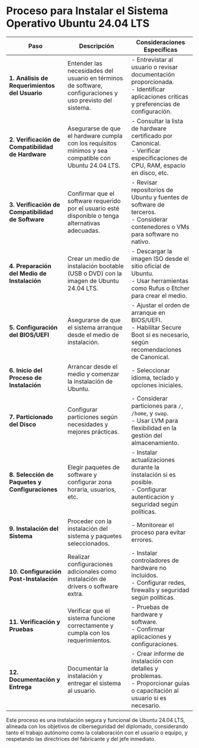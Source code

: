 # Proceso para Instalar el Sistema Operativo Ubuntu 24.04 LTS

| **Paso**                              | **Descripción**                                                                 | **Consideraciones Específicas**                                                                                       |
|---------------------------------------|---------------------------------------------------------------------------------|-----------------------------------------------------------------------------------------------------------------------|
| **1. Análisis de Requerimientos del Usuario** | Entender las necesidades del usuario en términos de software, configuraciones y uso previsto del sistema. | - Entrevistar al usuario o revisar documentación proporcionada.<br>- Identificar aplicaciones críticas y preferencias de configuración. |
| **2. Verificación de Compatibilidad de Hardware** | Asegurarse de que el hardware cumpla con los requisitos mínimos y sea compatible con Ubuntu 24.04 LTS. | - Consultar la lista de hardware certificado por Canonical.<br>- Verificar especificaciones de CPU, RAM, espacio en disco, etc. |
| **3. Verificación de Compatibilidad de Software** | Confirmar que el software requerido por el usuario esté disponible o tenga alternativas adecuadas. | - Revisar repositorios de Ubuntu y fuentes de software de terceros.<br>- Considerar contenedores o VMs para software no nativo. |
| **4. Preparación del Medio de Instalación** | Crear un medio de instalación bootable (USB o DVD) con la imagen de Ubuntu 24.04 LTS. | - Descargar la imagen ISO desde el sitio oficial de Ubuntu.<br>- Usar herramientas como Rufus o Etcher para crear el medio. |
| **5. Configuración del BIOS/UEFI**    | Asegurarse de que el sistema arranque desde el medio de instalación.            | - Ajustar el orden de arranque en BIOS/UEFI.<br>- Habilitar Secure Boot si es necesario, según recomendaciones de Canonical. |
| **6. Inicio del Proceso de Instalación** | Arrancar desde el medio y comenzar la instalación de Ubuntu.                  | - Seleccionar idioma, teclado y opciones iniciales.                                                                   |
| **7. Particionado del Disco**         | Configurar particiones según necesidades y mejores prácticas.                  | - Considerar particiones para `/`, `/home`, y `swap`.<br>- Usar LVM para flexibilidad en la gestión del almacenamiento. |
| **8. Selección de Paquetes y Configuraciones** | Elegir paquetes de software y configurar zona horaria, usuarios, etc.         | - Instalar actualizaciones durante la instalación si es posible.<br>- Configurar autenticación y seguridad según políticas. |
| **9. Instalación del Sistema**        | Proceder con la instalación del sistema y paquetes seleccionados.              | - Monitorear el proceso para evitar errores.                                                                          |
| **10. Configuración Post-Instalación** | Realizar configuraciones adicionales como instalación de drivers o software extra. | - Instalar controladores de hardware no incluidos.<br>- Configurar redes, firewalls y seguridad según políticas.      |
| **11. Verificación y Pruebas**        | Verificar que el sistema funcione correctamente y cumpla con los requerimientos. | - Pruebas de hardware y software.<br>- Confirmar aplicaciones y configuraciones.                                      |
| **12. Documentación y Entrega**       | Documentar la instalación y entregar el sistema al usuario.                    | - Crear informe de instalación con detalles y problemas.<br>- Proporcionar guías o capacitación al usuario si es necesario. |

Este proceso es una instalación segura y funcional de Ubuntu 24.04 LTS, alineada con los objetivos de ciberseguridad del diplomado, considerando tanto el trabajo autónomo como la colaboración con el usuario o equipo, y respetando las directrices del fabricante y del jefe inmediato.
